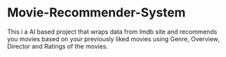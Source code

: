 # Movie-Recommender-System
This i a AI based project that wraps data from Imdb site and recommends you movies based on your previously liked movies using Genre, Overview, Director and Ratings of the movies.
